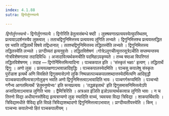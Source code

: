 ```yaml
---
index: 4.1.88
sutra: द्विगोर्लुगनपत्ये

---
```

_द्विगोर्लुगनपत्ये_ - द्विगोर्लुगनपत्ये । द्विगोरिति हेतुत्वसंबन्धे षष्ठी । लुक्श्रवणात्प्रत्ययस्येत्युपस्थितम्, प्रत्ययाऽदर्शनस्यैव लुक्त्वात् । तताचद्विगुनिमित्तस्य प्रत्ययस्य लु॑गिति लभ्यते । द्विगुनिमित्तश्च प्रत्ययस्तद्धित एव भवति तद्धितार्थे विषये तद्विधानात् । ततश्चद्विगुनिमित्तस्य तद्धितस्ये॑ति लभ्यते । द्विगुनिमित्तस्य तद्धितस्ये॑ति लभ्यते । प्राग्दीव्यत॑ इत्यनुवृत्तेः । तद्धितविशेषणं ।गोत्रेऽलुगची॑त्युत्तरसूत्रेऽचीति सप्तम्यन्तस्य गोत्रविशेषणतया तदादिविधिः । अजादावित्यर्थकमचीति पदमिहाऽपकृष्यते । तच्च षष्ठआ विपरिणतं तद्धितविशेषणम् । तदाह — द्विगोर्निमित्तमित्यादिना । पञ्चकपाल इति । 'संस्कृतं भक्षाः' इत्यण् । तद्धितार्थे द्विगुः । अणो लुक् । प्रत्ययलक्षणाऽभावान्नादिवृद्धिः । पञ्चकपालस्येदमिति । पञ्चसु कपालेषु संस्कृतः पुरोडाश इत्यर्थे अणि विवक्षिते द्विगुसमासेऽणो लुकि निष्पन्नात्पञ्चकपालशब्दात्तस्येद॑मित्यणि आदिवृद्धौ पाञ्चकपालमित्यत्राऽणोलुङ्न भवति अणो द्विगुनिमित्तत्वाऽभावादिति भावः । पञ्चगर्गरूप्यमिति । पञ्चभ्यो गर्गेभ्य आगतमित्यर्थे 'हेतुमनुष्येभ्यः' इति रूप्यप्रत्ययः । 'तद्ध#इतार्थ' इति द्विगुसमासनिमित्तत्वेऽपि अजादित्वाऽभावान्न लुगिति भावः । द्वैमित्रिरिति । अत्रअत इ॑ञिति इञोऽपत्यार्थकत्वान्न लुगिति भावः । न च तिस्नो विद्या अधीयानस्तैविद्य इत्यत्राप्यणो लुक् स्यादिति वाच्यं, त्र्यवयवा विद्या त्रिविद्या । शाकपार्थिवादिः । त्रिविद्यामधीते त्रैविद्य इति विग्रहे त्रिविद्याशब्दादणो द्विगुनिमित्तत्वाऽभावात् । प्राग्दीव्यतीयस्येति । किम्  । पञ्चभ्यः कपालेभ्यो हितं पञ्चकपालीयम् ।